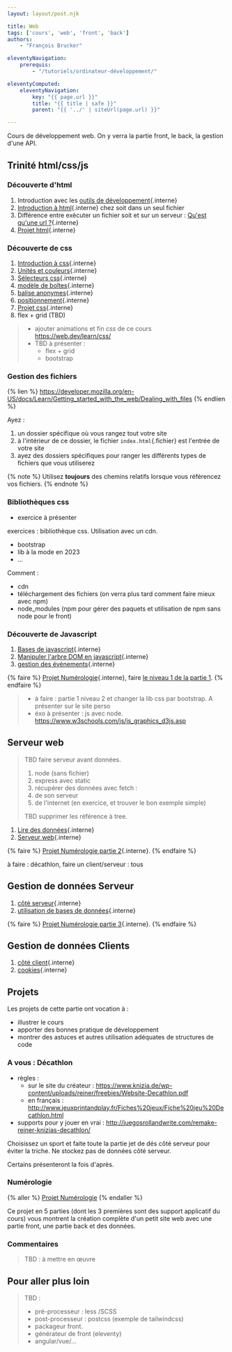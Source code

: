 ```yaml
---
layout: layout/post.njk

title: Web
tags: ['cours', 'web', 'front', 'back']
authors:
    - "François Brucker"

eleventyNavigation:
    prerequis:
        - "/tutoriels/ordinateur-développement/"

eleventyComputed:
    eleventyNavigation:
        key: "{{ page.url }}"
        title: "{{ title | safe }}"
        parent: "{{ '../' | siteUrl(page.url) }}"

---
```


<!-- début résumé -->

Cours de développement web. On y verra la partie front, le back, la gestion d'une API.

<!-- fin résumé -->

## <span id="trinité"><span>  Trinité html/css/js

### Découverte d'html

1. Introduction avec les [outils de développement](./outils-de-développement/){.interne}
2. [Introduction à html](./html-introduction){.interne} chez soit dans un seul fichier
3. Différence entre exécuter un fichier soit et sur un serveur : [Qu'est qu'une url ?](./anatomie-url){.interne}
4. [Projet html](./projet-html){.interne}

### Découverte de css

1. [Introduction à css](./css-introduction){.interne}
2. [Unités et couleurs](./unités-couleurs){.interne}
3. [Sélecteurs css](./sélecteurs-css){.interne}
4. [modèle de boîtes](./modèle-boites){.interne}
5. [balise anonymes](./balises-anonymes){.interne}
6. [positionnement](./positionnement){.interne}
7. [Projet css](./projet-css){.interne}
8. flex + grid (TBD)

> * ajouter animations et fin css de ce cours <https://web.dev/learn/css/>
> * TBD à présenter :
>   * flex + grid
>   * bootstrap

### Gestion des fichiers

{% lien %}
<https://developer.mozilla.org/en-US/docs/Learn/Getting_started_with_the_web/Dealing_with_files>
{% endlien %}

Ayez :

1. un dossier spécifique où vous rangez tout votre site
2. à l'intérieur de ce dossier, le fichier `index.html`{.fichier} est l'entrée de votre site
3. ayez des dossiers spécifiques pour ranger les différents types de fichiers que vous utiliserez

{% note %}
Utilisez **toujours** des chemins relatifs lorsque vous référencez vos fichiers.
{% endnote %}

### Bibliothèques css

* exercice à présenter

exercices : bibliothèque css. Utilisation avec un cdn.

* bootstrap
* lib à la mode en 2023
* ...

Comment :

* cdn
* téléchargement des fichiers (on verra plus tard comment faire mieux avec npm)
* node_modules (npm pour gérer des paquets et utilisation de npm sans node pour le front)

### Découverte de Javascript

1. [Bases de javascript](./javascript-bases){.interne}
2. [Manipuler l'arbre DOM en javascript](./javascript-dom){.interne}
3. [gestion des événements](./javascript-événements){.interne}

{% faire %}
[Projet Numérologie](./projet-numérologie){.interne}, faire [le niveau 1 de la partie 1](./projet-numérologie/partie-1-front/niveau-1/).
{% endfaire %}

> * à faire : partie 1 niveau 2 et changer la lib css par bootstrap. A présenter sur le site perso
> * éxo à présenter : js avec node. <https://www.w3schools.com/js/js_graphics_d3js.asp>

## <span id="serveur"><span> Serveur web

> TBD faire serveur avant données.
> 
> 1. node (sans fichier)
> 2. express avec static
> 3. récupérer des données avec fetch :
>  1. de son serveur
>  2. de l'internet (en exercice, et trouver le bon exemple simple)
>
> TBD supprimer les référence à tree.

1. [Lire des données](./lire-données){.interne}
2. [Serveur web](./serveur-web){.interne}

{% faire %}
[Projet Numérologie partie 2](projet-numérologie/partie-2-serveur/){.interne}.
{% endfaire %}

à faire : décathlon, faire un client/serveur : tous

## <span id="données"><span> Gestion de données Serveur

1. [côté serveur](./gestion-données-serveur){.interne}
2. [utilisation de bases de données](./bases-de-données){.interne}

{% faire %}
[Projet Numérologie partie 3](./projet-numérologie/partie-3-données/){.interne}.
{% endfaire %}

## <span id="données"><span> Gestion de données Clients

1. [côté client](./gestion-données-client){.interne}
2. [cookies](./gestion-données-cookies){.interne}

## Projets

Les projets de cette partie ont vocation à :

* illustrer le cours
* apporter des bonnes pratique de développement
* montrer des astuces et autres utilisation adéquates de structures de code

### A vous : Décathlon

* règles :
  * sur le site du créateur : <https://www.knizia.de/wp-content/uploads/reiner/freebies/Website-Decathlon.pdf>
  * en français : <http://www.jeuxprintandplay.fr/Fiches%20jeux/Fiche%20jeu%20Decathlon.html>
* supports pour y jouer en vrai : <http://juegosrollandwrite.com/remake-reiner-knizias-decathlon/>

Choisissez un sport et faite toute la partie jet de dés côté serveur pour éviter la triche.
Ne stockez pas de données côté serveur.

Certains présenteront la fois d'après.

### Numérologie

{% aller %}
[Projet Numérologie](projet-numérologie)
{% endaller %}

Ce projet en 5 parties (dont les 3 premières sont des support applicatif du cours) vous montrent la création complète d'un petit site web avec une partie front, une partie back et des données.

### Commentaires

> TBD : à mettre en œuvre

## Pour aller plus loin

> TBD :
>
> * pré-processeur : less /SCSS
> * post-processeur : postcss (exemple de tailwindcss)
> * packageur front.
> * générateur de front (eleventy)
> * angular/vue/...
